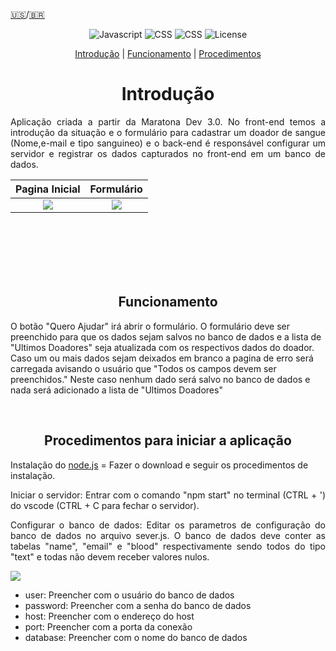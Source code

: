 [🇺🇸](https://github.com/Vinicciusjs/MaratonaDev3-Lista-de-Doadores-Sangue/blob/master/README%20ENG.MD)/[🇧🇷](https://github.com/Vinicciusjs/MaratonaDev3-Lista-de-Doadores-Sangue/blob/master/README.md) 

<p align = "center">                                                                                                                             <img alt="Javascript" src="https://img.shields.io/badge/Code-Javascript-blue">                                                                 <img alt="CSS" src="https://img.shields.io/badge/Style-CSS-RED">                                                                                                          
<img alt="CSS" src="https://img.shields.io/badge/WEB-HTML-orange">   
<img alt="License" src="https://img.shields.io/badge/license-MIT-brightgreen">  
</p>

<p align = "center">
<a href="#Introdução">Introdução</a> |                                                                                                  <a href="#Funcionamento">Funcionamento</a> |                                                                                                          <a href="Procedimentos">Procedimentos</a>
</p>

<div id='Introdução'/>  
<h1 align = "center">Introdução</h1>
<p align = "justify">
Aplicação criada a partir da Maratona Dev 3.0. No front-end temos a introdução da situação e o formulário para cadastrar um doador de sangue (Nome,e-mail e tipo sanguineo) e o back-end é responsável configurar um servidor e registrar os dados capturados no front-end em um banco de dados.
</p>

Pagina Inicial        |  Formulário
:-------------------------:|:-------------------------:
![](https://i.imgur.com/gkM9vZg.png)  |  ![](https://i.imgur.com/hvKsewO.png)|
<br /><br /><br /><br /><br />

<div id='Funcionamento'/>  
<h2 align = "center">Funcionamento</h2>

<p style= align = "justify">
O botão "Quero Ajudar" irá abrir o formulário. O formulário deve ser preenchido para que os dados sejam salvos no banco de dados e a lista de "Ultimos Doadores" seja atualizada com os respectivos dados do doador. Caso um ou mais dados sejam deixados em branco a pagina de erro será carregada avisando o usuário que "Todos os campos devem ser preenchidos." Neste caso nenhum dado será salvo no banco de dados e nada será adicionado a lista de "Ultimos Doadores"
</p> <br />

<div id='Procedimentos'/>  
<h2 align = "center">Procedimentos para iniciar a aplicação</h2>

Instalação do [node.js](https://nodejs.org/pt-br/download/ "node.js")  = Fazer o download e seguir os procedimentos de instalação.

<p align = "justify"> Iniciar o servidor: Entrar com o comando "npm start" no terminal (CTRL + ') do vscode (CTRL + C para fechar o servidor).
</p>

<p align = "justify"> Configurar o banco de dados: Editar os parametros de configuração do banco de dados no arquivo sever.js. O banco de dados deve conter as tabelas "name", "email" e "blood" respectivamente sendo todos do tipo "text" e todas não devem receber valores nulos.
</p>

![](https://i.imgur.com/jxvFqay.png)
- user: Preencher com o usuário do banco de dados <br/>
- password: Preencher com a senha do banco de dados <br/>
- host: Preencher com o endereço do host<br/>
- port: Preencher com a porta da conexão <br/>
- database: Preencher com o nome do banco de dados <br/>

